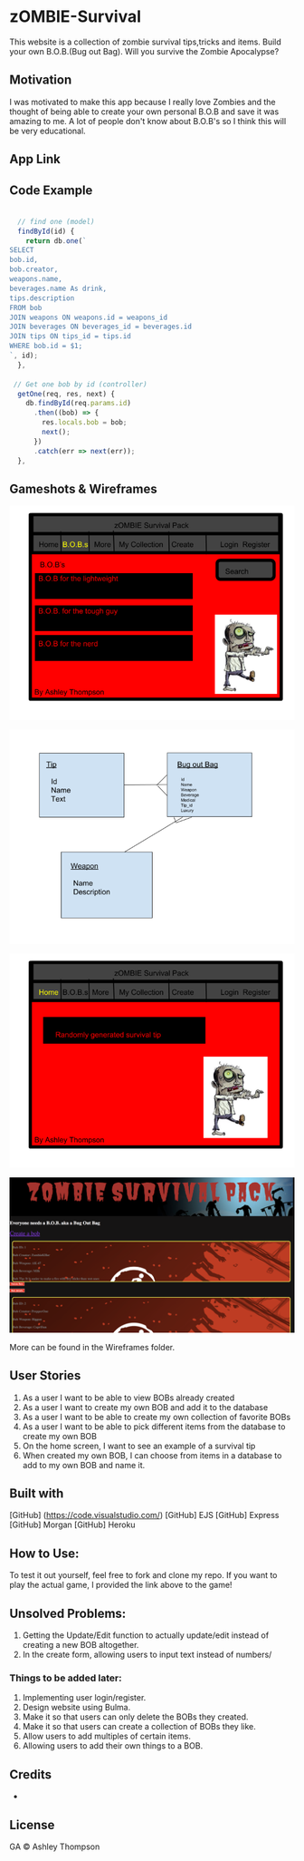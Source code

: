 # zOMBIE-Survival
This website is a collection of zombie survival tips,tricks and items. Build your own B.O.B.(Bug out Bag). Will you survive the Zombie Apocalypse?


## Motivation

I was motivated to make this app because I really love Zombies and the thought of being able to create your own personal B.O.B and save it was amazing to me. A lot of people don't know about B.O.B's so I think this will be very educational.


## App Link




## Code Example
```javascript

  // find one (model)
  findById(id) {
    return db.one(`
SELECT 
bob.id,
bob.creator,
weapons.name,
beverages.name As drink,
tips.description
FROM bob
JOIN weapons ON weapons.id = weapons_id
JOIN beverages ON beverages_id = beverages.id
JOIN tips ON tips_id = tips.id
WHERE bob.id = $1;
`, id);
  },

 // Get one bob by id (controller)
  getOne(req, res, next) {
    db.findById(req.params.id)
      .then((bob) => {
        res.locals.bob = bob;
        next();
      })
      .catch(err => next(err));
  },

```



## Gameshots & Wireframes

![Wireframe](/wireframes/Bobs.png)

![Wireframe](/wireFrames/ERD.png)

![Wireframe](/wireFrames/Homepage.png)

![Wireframe](/wireFrames/ZombieSurvival.png)

More can be found in the Wireframes folder.


## User Stories
1. As a user I want to be able to view BOBs already created
1. As a user I want to create my own BOB and add it to the database
1. As a user I want to be able to create my own collection of favorite BOBs
1. As a user I want to be able to pick different items from the database to create my own BOB
1. On the home screen, I want to see an example of a survival tip
1. When created my own BOB, I can choose from items in a database to add to my own BOB and name it.



## Built with

[GitHub] (https://code.visualstudio.com/)
[GitHub] EJS
[GitHub] Express
[GitHub] Morgan
[GitHub] Heroku




## How to Use:
To test it out yourself, feel free to fork and clone my repo. If you want to play the actual game, I provided the link above to the game!

## Unsolved Problems:

1. Getting the Update/Edit function to actually update/edit instead of creating a new BOB altogether. 
1. In the create form, allowing users to input text instead of numbers/


### Things to be added later:
1. Implementing user login/register.
1. Design website using Bulma.
1. Make it so that users can only delete the BOBs they created.
1. Make it so that users can create a collection of BOBs they like.
1. Allow users to add multiples of certain items.
1. Allowing users to add their own things to a BOB.


## Credits

* 


## License

GA © Ashley Thompson
